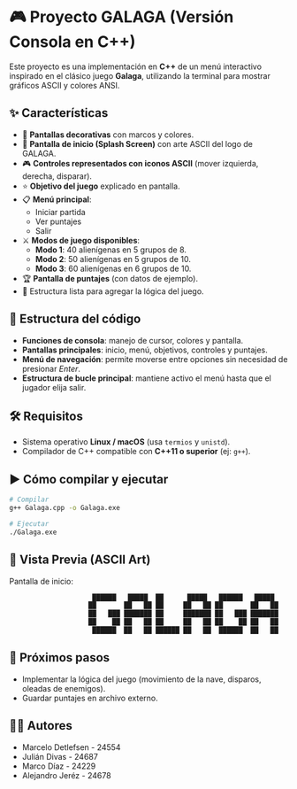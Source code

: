 # 🎮 Proyecto GALAGA (Versión Consola en C++)

Este proyecto es una implementación en **C++** de un menú interactivo inspirado en el clásico juego **Galaga**, utilizando la terminal para mostrar gráficos ASCII y colores ANSI.

## ✨ Características

- 🎨 **Pantallas decorativas** con marcos y colores.
- 🚀 **Pantalla de inicio (Splash Screen)** con arte ASCII del logo de GALAGA.
- 🎮 **Controles representados con iconos ASCII** (mover izquierda, derecha, disparar).
- ⭐ **Objetivo del juego** explicado en pantalla.
- 📋 **Menú principal**:
  - Iniciar partida
  - Ver puntajes
  - Salir
- ⚔️ **Modos de juego disponibles**:
  - **Modo 1**: 40 alienígenas en 5 grupos de 8.
  - **Modo 2**: 50 alienígenas en 5 grupos de 10.
  - **Modo 3**: 60 alienígenas en 6 grupos de 10.
- 🏆 **Pantalla de puntajes** (con datos de ejemplo).
- 👾 Estructura lista para agregar la lógica del juego.

## 📂 Estructura del código

- **Funciones de consola**: manejo de cursor, colores y pantalla.
- **Pantallas principales**: inicio, menú, objetivos, controles y puntajes.
- **Menú de navegación**: permite moverse entre opciones sin necesidad de presionar *Enter*.
- **Estructura de bucle principal**: mantiene activo el menú hasta que el jugador elija salir.

## 🛠️ Requisitos

- Sistema operativo **Linux / macOS** (usa `termios` y `unistd`).
- Compilador de C++ compatible con **C++11 o superior** (ej: `g++`).

## ▶️ Cómo compilar y ejecutar

```bash
# Compilar
g++ Galaga.cpp -o Galaga.exe

# Ejecutar
./Galaga.exe
```

## 📸 Vista Previa (ASCII Art)

Pantalla de inicio:
```bash
                     ██████   █████  ██      █████   ██████   █████ 
                    ██       ██   ██ ██     ██   ██ ██       ██   ██
                    ██   ███ ███████ ██     ███████ ██   ███ ███████
                    ██    ██ ██   ██ ██     ██   ██ ██    ██ ██   ██
                     ██████  ██   ██ ██████ ██   ██  ██████  ██   ██

```

## 🚧 Próximos pasos

 - Implementar la lógica del juego (movimiento de la nave, disparos, oleadas de enemigos).
 - Guardar puntajes en archivo externo.

## 👨‍💻 Autores

 - Marcelo Detlefsen - 24554
 - Julián Divas - 24687
 - Marco Díaz - 24229
 - Alejandro Jeréz - 24678
